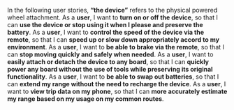 In the following user stories, __“the device”__ refers to the physical powered wheel attachment.
As a __user__, I want to __turn on or off the device__, so that I can __use the device or stop using it when I please and preserve the battery__.
As a __user__, I want to __control the speed of the device via the remote__, so that I can __speed up or slow down appropriately accord to my environment__.
As a __user__, I want to __be able to brake via the remote__, so that I can __stop moving quickly and safely when needed__.
As a __user__, I want to __easily attach or detach the device to any board__, so that I can __quickly power any board without the use of tools while preserving its original functionality__.
As a __user__, I want to __be able to swap out batteries__, so that I can __extend my range without the need to recharge the device__.
As a __user__, I want to __view trip data on my phone__, so that I can __more accurately estimate my range based on my usage on my common routes__.

